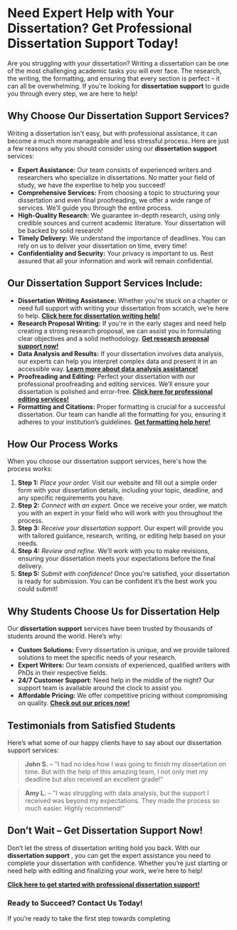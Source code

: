 # Need Expert Help with Your Dissertation? Get Professional Dissertation Support Today!

Are you struggling with your dissertation? Writing a dissertation can be one of the most challenging academic tasks you will ever face. The research, the writing, the formatting, and ensuring that every section is perfect – it can all be overwhelming. If you're looking for **dissertation support** to guide you through every step, we are here to help!

## Why Choose Our Dissertation Support Services?

Writing a dissertation isn't easy, but with professional assistance, it can become a much more manageable and less stressful process. Here are just a few reasons why you should consider using our **dissertation support** services:

- **Expert Assistance:** Our team consists of experienced writers and researchers who specialize in dissertations. No matter your field of study, we have the expertise to help you succeed!
- **Comprehensive Services:** From choosing a topic to structuring your dissertation and even final proofreading, we offer a wide range of services. We’ll guide you through the entire process.
- **High-Quality Research:** We guarantee in-depth research, using only credible sources and current academic literature. Your dissertation will be backed by solid research!
- **Timely Delivery:** We understand the importance of deadlines. You can rely on us to deliver your dissertation on time, every time!
- **Confidentiality and Security:** Your privacy is important to us. Rest assured that all your information and work will remain confidential.

## Our Dissertation Support Services Include:

- **Dissertation Writing Assistance:** Whether you're stuck on a chapter or need full support with writing your dissertation from scratch, we’re here to help. [**Click here for dissertation writing help!**](https://tinyurl.com/topessay?keyword=dissertation+support)
- **Research Proposal Writing:** If you're in the early stages and need help creating a strong research proposal, we can assist you in formulating clear objectives and a solid methodology. [**Get research proposal support now!**](https://tinyurl.com/topessay?keyword=dissertation+support)
- **Data Analysis and Results:** If your dissertation involves data analysis, our experts can help you interpret complex data and present it in an accessible way. [**Learn more about data analysis assistance!**](https://tinyurl.com/topessay?keyword=dissertation+support)
- **Proofreading and Editing:** Perfect your dissertation with our professional proofreading and editing services. We’ll ensure your dissertation is polished and error-free. [**Click here for professional editing services!**](https://tinyurl.com/topessay?keyword=dissertation+support)
- **Formatting and Citations:** Proper formatting is crucial for a successful dissertation. Our team can handle all the formatting for you, ensuring it adheres to your institution’s guidelines. [**Get formatting help here!**](https://tinyurl.com/topessay?keyword=dissertation+support)

## How Our Process Works

When you choose our dissertation support services, here's how the process works:

1. **Step 1:** _Place your order._ Visit our website and fill out a simple order form with your dissertation details, including your topic, deadline, and any specific requirements you have.
2. **Step 2:** _Connect with an expert._ Once we receive your order, we match you with an expert in your field who will work with you throughout the process.
3. **Step 3:** _Receive your dissertation support._ Our expert will provide you with tailored guidance, research, writing, or editing help based on your needs.
4. **Step 4:** _Review and refine._ We’ll work with you to make revisions, ensuring your dissertation meets your expectations before the final delivery.
5. **Step 5:** _Submit with confidence!_ Once you're satisfied, your dissertation is ready for submission. You can be confident it’s the best work you could submit!

## Why Students Choose Us for Dissertation Help

Our **dissertation support** services have been trusted by thousands of students around the world. Here’s why:

- **Custom Solutions:** Every dissertation is unique, and we provide tailored solutions to meet the specific needs of your research.
- **Expert Writers:** Our team consists of experienced, qualified writers with PhDs in their respective fields.
- **24/7 Customer Support:** Need help in the middle of the night? Our support team is available around the clock to assist you.
- **Affordable Pricing:** We offer competitive pricing without compromising on quality. [**Check out our prices now!**](https://tinyurl.com/topessay?keyword=dissertation+support)

## Testimonials from Satisfied Students

Here’s what some of our happy clients have to say about our dissertation support services:

> **John S.** – "I had no idea how I was going to finish my dissertation on time. But with the help of this amazing team, I not only met my deadline but also received an excellent grade!"

> **Amy L.** – "I was struggling with data analysis, but the support I received was beyond my expectations. They made the process so much easier. Highly recommend!"

## Don’t Wait – Get Dissertation Support Now!

Don’t let the stress of dissertation writing hold you back. With our **dissertation support** , you can get the expert assistance you need to complete your dissertation with confidence. Whether you’re just starting or need help with editing and finalizing your work, we’re here to help!

[**Click here to get started with professional dissertation support!**](https://tinyurl.com/topessay?keyword=dissertation+support)

### Ready to Succeed? Contact Us Today!

If you’re ready to take the first step towards completing
